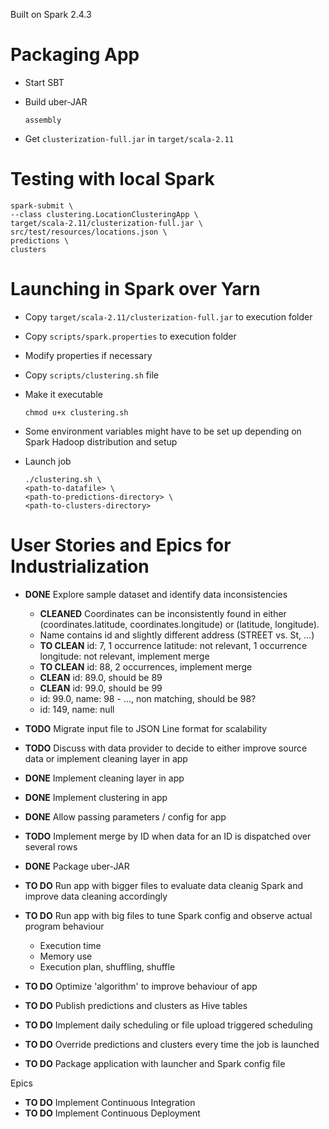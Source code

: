 Built on Spark 2.4.3

# Packaging App

* Start SBT
* Build uber-JAR

  ```
  assembly
  ```
* Get `clusterization-full.jar` in `target/scala-2.11`

# Testing with local Spark

```
spark-submit \
--class clustering.LocationClusteringApp \
target/scala-2.11/clusterization-full.jar \
src/test/resources/locations.json \
predictions \
clusters
```

# Launching in Spark over Yarn

* Copy `target/scala-2.11/clusterization-full.jar` to execution folder
* Copy `scripts/spark.properties` to execution folder
* Modify properties if necessary
* Copy `scripts/clustering.sh` file

* Make it executable
  ```
  chmod u+x clustering.sh
  ```

* Some environment variables might have to be set up depending on Spark Hadoop distribution and setup
* Launch job

  ```
  ./clustering.sh \
  <path-to-datafile> \
  <path-to-predictions-directory> \
  <path-to-clusters-directory>
  ```

# User Stories and Epics for Industrialization 

* **DONE** Explore sample dataset and identify data inconsistencies
  - **CLEANED** Coordinates can be inconsistently found in either (coordinates.latitude, coordinates.longitude) or (latitude, longitude).
  - Name contains id and slightly different address (STREET vs. St, ...)
  - **TO CLEAN** id: 7, 1 occurrence latitude: not relevant, 1 occurrence longitude: not relevant, implement merge
  - **TO CLEAN** id: 88, 2 occurrences, implement merge
  - **CLEAN** id: 89.0, should be 89
  - **CLEAN** id: 99.0, should be 99
  - id: 99.0, name: 98 - ..., non matching, should be 98?
  - id: 149, name: null
* **TODO** Migrate input file to JSON Line format for scalability
* **TODO** Discuss with data provider to decide to either improve source data or implement cleaning layer in app 
* **DONE** Implement cleaning layer in app
* **DONE** Implement clustering in app
* **DONE** Allow passing parameters / config for app
* **TODO** Implement merge by ID when data for an ID is dispatched over several rows

* **DONE** Package uber-JAR

* **TO DO** Run app with bigger files to evaluate data cleanig Spark and improve data cleaning accordingly

* **TO DO** Run app with big files to tune Spark config and observe actual program behaviour
  - Execution time
  - Memory use
  - Execution plan, shuffling, shuffle
  
* **TO DO** Optimize 'algorithm' to improve behaviour of app
* **TO DO** Publish predictions and clusters as Hive tables
* **TO DO** Implement daily scheduling or file upload triggered scheduling
* **TO DO** Override predictions and clusters every time the job is launched
* **TO DO** Package application with launcher and Spark config file

Epics

* **TO DO** Implement Continuous Integration
* **TO DO** Implement Continuous Deployment
